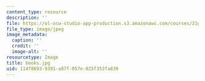 ```yaml
---
content_type: resource
description: ''
file: https://ol-ocw-studio-app-production.s3.amazonaws.com/courses/21g-410-advanced-german-professional-communication-spring-2017/114f86939391a87f057e025f353fa839_books.jpg
file_type: image/jpeg
image_metadata:
  caption: ''
  credit: ''
  image-alt: ''
resourcetype: Image
title: books.jpg
uid: 114f8693-9391-a87f-057e-025f353fa839
---
```

